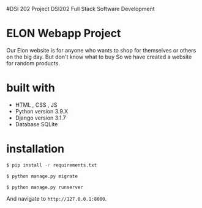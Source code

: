 #DSI 202 Project
DSI202 Full Stack Software Development

# ELON Webapp Project
Our Elon website is for anyone who wants to shop for themselves or others on the big day. But don't know what to buy So we have created a website for random products.

# built with

- HTML , CSS , JS
- Python version 3.9.X
- Django version 3.1.7
- Database SQLite

# installation

```sh
$ pip install -r requirements.txt
```

```sh
$ python manage.py migrate
```
```sh
$ python manage.py runserver
```
And navigate to `http://127.0.0.1:8000`.
